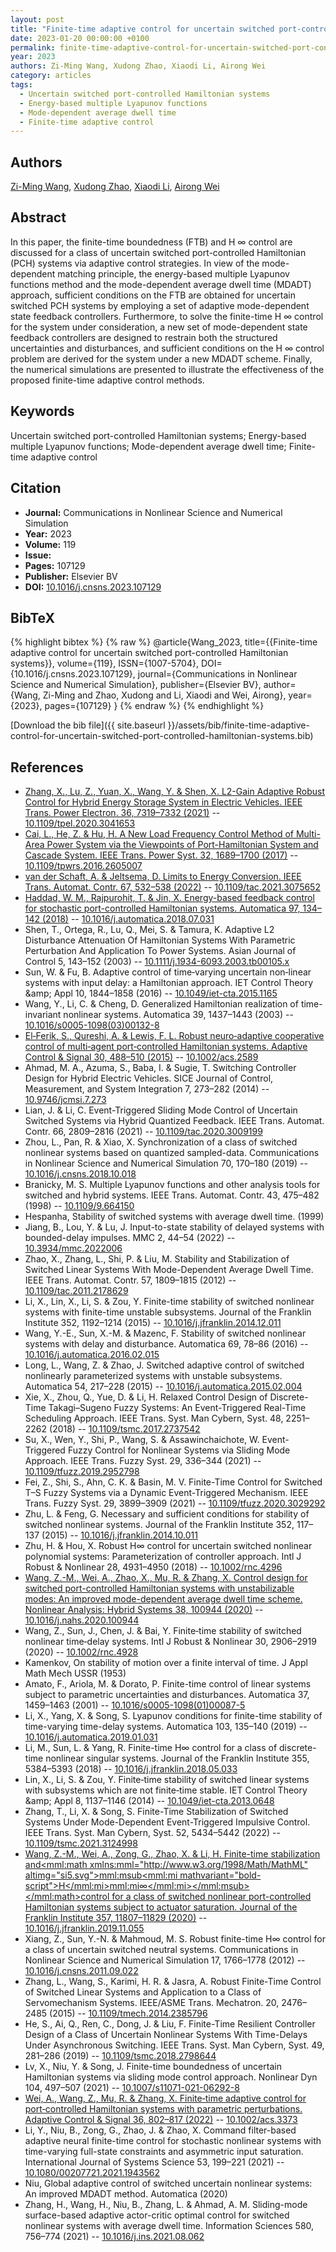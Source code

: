 ```yaml
---
layout: post
title: "Finite-time adaptive control for uncertain switched port-controlled Hamiltonian systems"
date: 2023-01-20 00:00:00 +0100
permalink: finite-time-adaptive-control-for-uncertain-switched-port-controlled-hamiltonian-systems
year: 2023
authors: Zi-Ming Wang, Xudong Zhao, Xiaodi Li, Airong Wei
category: articles
tags:
  - Uncertain switched port-controlled Hamiltonian systems
  - Energy-based multiple Lyapunov functions
  - Mode-dependent average dwell time
  - Finite-time adaptive control
---
```

 
## Authors
[Zi-Ming Wang](authors/zi-ming-wang), [Xudong Zhao](authors/xudong-zhao), [Xiaodi Li](authors/xiaodi-li), [Airong Wei](authors/airong-wei)
 
## Abstract
In this paper, the finite-time boundedness (FTB) and H ∞ control are discussed for a class of uncertain switched port-controlled Hamiltonian (PCH) systems via adaptive control strategies. In view of the mode-dependent matching principle, the energy-based multiple Lyapunov functions method and the mode-dependent average dwell time (MDADT) approach, sufficient conditions on the FTB are obtained for uncertain switched PCH systems by employing a set of adaptive mode-dependent state feedback controllers. Furthermore, to solve the finite-time H ∞ control for the system under consideration, a new set of mode-dependent state feedback controllers are designed to restrain both the structured uncertainties and disturbances, and sufficient conditions on the H ∞ control problem are derived for the system under a new MDADT scheme. Finally, the numerical simulations are presented to illustrate the effectiveness of the proposed finite-time adaptive control methods.
 
## Keywords
Uncertain switched port-controlled Hamiltonian systems; Energy-based multiple Lyapunov functions; Mode-dependent average dwell time; Finite-time adaptive control
 
## Citation
- **Journal:** Communications in Nonlinear Science and Numerical Simulation
- **Year:** 2023
- **Volume:** 119
- **Issue:** 
- **Pages:** 107129
- **Publisher:** Elsevier BV
- **DOI:** [10.1016/j.cnsns.2023.107129](https://doi.org/10.1016/j.cnsns.2023.107129)
 
## BibTeX
{% highlight bibtex %}
{% raw %}
@article{Wang_2023,
  title={{Finite-time adaptive control for uncertain switched port-controlled Hamiltonian systems}},
  volume={119},
  ISSN={1007-5704},
  DOI={10.1016/j.cnsns.2023.107129},
  journal={Communications in Nonlinear Science and Numerical Simulation},
  publisher={Elsevier BV},
  author={Wang, Zi-Ming and Zhao, Xudong and Li, Xiaodi and Wei, Airong},
  year={2023},
  pages={107129}
}
{% endraw %}
{% endhighlight %}
 
[Download the bib file]({{ site.baseurl }}/assets/bib/finite-time-adaptive-control-for-uncertain-switched-port-controlled-hamiltonian-systems.bib)
 
## References
- [Zhang, X., Lu, Z., Yuan, X., Wang, Y. & Shen, X. L2-Gain Adaptive Robust Control for Hybrid Energy Storage System in Electric Vehicles. IEEE Trans. Power Electron. 36, 7319–7332 (2021)](l2-gain-adaptive-robust-control-for-hybrid-energy-storage-system-in-electric-vehicles) -- [10.1109/tpel.2020.3041653](https://doi.org/10.1109/tpel.2020.3041653)
- [Cai, L., He, Z. & Hu, H. A New Load Frequency Control Method of Multi-Area Power System via the Viewpoints of Port-Hamiltonian System and Cascade System. IEEE Trans. Power Syst. 32, 1689–1700 (2017)](a-new-load-frequency-control-method-of-multi-area-power-system-via-the-viewpoints-of-port-hamiltonian-system-and-cascade-system) -- [10.1109/tpwrs.2016.2605007](https://doi.org/10.1109/tpwrs.2016.2605007)
- [van der Schaft, A. & Jeltsema, D. Limits to Energy Conversion. IEEE Trans. Automat. Contr. 67, 532–538 (2022)](limits-to-energy-conversion) -- [10.1109/tac.2021.3075652](https://doi.org/10.1109/tac.2021.3075652)
- [Haddad, W. M., Rajpurohit, T. & Jin, X. Energy-based feedback control for stochastic port-controlled Hamiltonian systems. Automatica 97, 134–142 (2018)](energy-based-feedback-control-for-stochastic-port-controlled-hamiltonian-systems) -- [10.1016/j.automatica.2018.07.031](https://doi.org/10.1016/j.automatica.2018.07.031)
- Shen, T., Ortega, R., Lu, Q., Mei, S. & Tamura, K. Adaptive L2 Disturbance Attenuation Of Hamiltonian Systems With Parametric Perturbation And Application To Power Systems. Asian Journal of Control 5, 143–152 (2003) -- [10.1111/j.1934-6093.2003.tb00105.x](https://doi.org/10.1111/j.1934-6093.2003.tb00105.x)
- Sun, W. & Fu, B. Adaptive control of time‐varying uncertain non‐linear systems with input delay: a Hamiltonian approach. IET Control Theory &amp;amp; Appl 10, 1844–1858 (2016) -- [10.1049/iet-cta.2015.1165](https://doi.org/10.1049/iet-cta.2015.1165)
- Wang, Y., Li, C. & Cheng, D. Generalized Hamiltonian realization of time-invariant nonlinear systems. Automatica 39, 1437–1443 (2003) -- [10.1016/s0005-1098(03)00132-8](https://doi.org/10.1016/s0005-1098(03)00132-8)
- [El‐Ferik, S., Qureshi, A. & Lewis, F. L. Robust neuro‐adaptive cooperative control of multi‐agent port‐controlled Hamiltonian systems. Adaptive Control &amp; Signal 30, 488–510 (2015)](robust-neuro-adaptive-cooperative-control-of-multi-agent-port-controlled-hamiltonian-systems) -- [10.1002/acs.2589](https://doi.org/10.1002/acs.2589)
- Ahmad, M. A., Azuma, S., Baba, I. & Sugie, T. Switching Controller Design for Hybrid Electric Vehicles. SICE Journal of Control, Measurement, and System Integration 7, 273–282 (2014) -- [10.9746/jcmsi.7.273](https://doi.org/10.9746/jcmsi.7.273)
- Lian, J. & Li, C. Event-Triggered Sliding Mode Control of Uncertain Switched Systems via Hybrid Quantized Feedback. IEEE Trans. Automat. Contr. 66, 2809–2816 (2021) -- [10.1109/tac.2020.3009199](https://doi.org/10.1109/tac.2020.3009199)
- Zhou, L., Pan, R. & Xiao, X. Synchronization of a class of switched nonlinear systems based on quantized sampled-data. Communications in Nonlinear Science and Numerical Simulation 70, 170–180 (2019) -- [10.1016/j.cnsns.2018.10.018](https://doi.org/10.1016/j.cnsns.2018.10.018)
- Branicky, M. S. Multiple Lyapunov functions and other analysis tools for switched and hybrid systems. IEEE Trans. Automat. Contr. 43, 475–482 (1998) -- [10.1109/9.664150](https://doi.org/10.1109/9.664150)
- Hespanha, Stability of switched systems with average dwell time. (1999)
- Jiang, B., Lou, Y. & Lu, J. Input-to-state stability of delayed systems with bounded-delay impulses. MMC 2, 44–54 (2022) -- [10.3934/mmc.2022006](https://doi.org/10.3934/mmc.2022006)
- Zhao, X., Zhang, L., Shi, P. & Liu, M. Stability and Stabilization of Switched Linear Systems With Mode-Dependent Average Dwell Time. IEEE Trans. Automat. Contr. 57, 1809–1815 (2012) -- [10.1109/tac.2011.2178629](https://doi.org/10.1109/tac.2011.2178629)
- Li, X., Lin, X., Li, S. & Zou, Y. Finite-time stability of switched nonlinear systems with finite-time unstable subsystems. Journal of the Franklin Institute 352, 1192–1214 (2015) -- [10.1016/j.jfranklin.2014.12.011](https://doi.org/10.1016/j.jfranklin.2014.12.011)
- Wang, Y.-E., Sun, X.-M. & Mazenc, F. Stability of switched nonlinear systems with delay and disturbance. Automatica 69, 78–86 (2016) -- [10.1016/j.automatica.2016.02.015](https://doi.org/10.1016/j.automatica.2016.02.015)
- Long, L., Wang, Z. & Zhao, J. Switched adaptive control of switched nonlinearly parameterized systems with unstable subsystems. Automatica 54, 217–228 (2015) -- [10.1016/j.automatica.2015.02.004](https://doi.org/10.1016/j.automatica.2015.02.004)
- Xie, X., Zhou, Q., Yue, D. & Li, H. Relaxed Control Design of Discrete-Time Takagi–Sugeno Fuzzy Systems: An Event-Triggered Real-Time Scheduling Approach. IEEE Trans. Syst. Man Cybern, Syst. 48, 2251–2262 (2018) -- [10.1109/tsmc.2017.2737542](https://doi.org/10.1109/tsmc.2017.2737542)
- Su, X., Wen, Y., Shi, P., Wang, S. & Assawinchaichote, W. Event-Triggered Fuzzy Control for Nonlinear Systems via Sliding Mode Approach. IEEE Trans. Fuzzy Syst. 29, 336–344 (2021) -- [10.1109/tfuzz.2019.2952798](https://doi.org/10.1109/tfuzz.2019.2952798)
- Fei, Z., Shi, S., Ahn, C. K. & Basin, M. V. Finite-Time Control for Switched T–S Fuzzy Systems via a Dynamic Event-Triggered Mechanism. IEEE Trans. Fuzzy Syst. 29, 3899–3909 (2021) -- [10.1109/tfuzz.2020.3029292](https://doi.org/10.1109/tfuzz.2020.3029292)
- Zhu, L. & Feng, G. Necessary and sufficient conditions for stability of switched nonlinear systems. Journal of the Franklin Institute 352, 117–137 (2015) -- [10.1016/j.jfranklin.2014.10.011](https://doi.org/10.1016/j.jfranklin.2014.10.011)
- Zhu, H. & Hou, X. Robust H∞ control for uncertain switched nonlinear polynomial systems: Parameterization of controller approach. Intl J Robust &amp; Nonlinear 28, 4931–4950 (2018) -- [10.1002/rnc.4296](https://doi.org/10.1002/rnc.4296)
- [Wang, Z.-M., Wei, A., Zhao, X., Mu, R. & Zhang, X. Control design for switched port-controlled Hamiltonian systems with unstabilizable modes: An improved mode-dependent average dwell time scheme. Nonlinear Analysis: Hybrid Systems 38, 100944 (2020)](control-design-for-switched-port-controlled-hamiltonian-systems-with-unstabilizable-modes-an-improved-mode-dependent-average-dwell-time-scheme) -- [10.1016/j.nahs.2020.100944](https://doi.org/10.1016/j.nahs.2020.100944)
- Wang, Z., Sun, J., Chen, J. & Bai, Y. Finite‐time stability of switched nonlinear time‐delay systems. Intl J Robust &amp; Nonlinear 30, 2906–2919 (2020) -- [10.1002/rnc.4928](https://doi.org/10.1002/rnc.4928)
- Kamenkov, On stability of motion over a finite interval of time. J Appl Math Mech USSR (1953)
- Amato, F., Ariola, M. & Dorato, P. Finite-time control of linear systems subject to parametric uncertainties and disturbances. Automatica 37, 1459–1463 (2001) -- [10.1016/s0005-1098(01)00087-5](https://doi.org/10.1016/s0005-1098(01)00087-5)
- Li, X., Yang, X. & Song, S. Lyapunov conditions for finite-time stability of time-varying time-delay systems. Automatica 103, 135–140 (2019) -- [10.1016/j.automatica.2019.01.031](https://doi.org/10.1016/j.automatica.2019.01.031)
- Li, M., Sun, L. & Yang, R. Finite-time H∞ control for a class of discrete-time nonlinear singular systems. Journal of the Franklin Institute 355, 5384–5393 (2018) -- [10.1016/j.jfranklin.2018.05.033](https://doi.org/10.1016/j.jfranklin.2018.05.033)
- Lin, X., Li, S. & Zou, Y. Finite‐time stability of switched linear systems with subsystems which are not finite‐time stable. IET Control Theory &amp;amp; Appl 8, 1137–1146 (2014) -- [10.1049/iet-cta.2013.0648](https://doi.org/10.1049/iet-cta.2013.0648)
- Zhang, T., Li, X. & Song, S. Finite-Time Stabilization of Switched Systems Under Mode-Dependent Event-Triggered Impulsive Control. IEEE Trans. Syst. Man Cybern, Syst. 52, 5434–5442 (2022) -- [10.1109/tsmc.2021.3124998](https://doi.org/10.1109/tsmc.2021.3124998)
- [Wang, Z.-M., Wei, A., Zong, G., Zhao, X. & Li, H. Finite-time stabilization and<mml:math xmlns:mml="http://www.w3.org/1998/Math/MathML" altimg="si5.svg"><mml:msub><mml:mi mathvariant="bold-script">H</mml:mi><mml:mi>∞</mml:mi></mml:msub></mml:math>control for a class of switched nonlinear port-controlled Hamiltonian systems subject to actuator saturation. Journal of the Franklin Institute 357, 11807–11829 (2020)](finite-time-stabilization-andh-control-for-a-class-of-switched-nonlinear-port-controlled-hamiltonian-systems-subject-to-actuator-saturation) -- [10.1016/j.jfranklin.2019.11.055](https://doi.org/10.1016/j.jfranklin.2019.11.055)
- Xiang, Z., Sun, Y.-N. & Mahmoud, M. S. Robust finite-time H∞ control for a class of uncertain switched neutral systems. Communications in Nonlinear Science and Numerical Simulation 17, 1766–1778 (2012) -- [10.1016/j.cnsns.2011.09.022](https://doi.org/10.1016/j.cnsns.2011.09.022)
- Zhang, L., Wang, S., Karimi, H. R. & Jasra, A. Robust Finite-Time Control of Switched Linear Systems and Application to a Class of Servomechanism Systems. IEEE/ASME Trans. Mechatron. 20, 2476–2485 (2015) -- [10.1109/tmech.2014.2385796](https://doi.org/10.1109/tmech.2014.2385796)
- He, S., Ai, Q., Ren, C., Dong, J. & Liu, F. Finite-Time Resilient Controller Design of a Class of Uncertain Nonlinear Systems With Time-Delays Under Asynchronous Switching. IEEE Trans. Syst. Man Cybern, Syst. 49, 281–286 (2019) -- [10.1109/tsmc.2018.2798644](https://doi.org/10.1109/tsmc.2018.2798644)
- Lv, X., Niu, Y. & Song, J. Finite-time boundedness of uncertain Hamiltonian systems via sliding mode control approach. Nonlinear Dyn 104, 497–507 (2021) -- [10.1007/s11071-021-06292-8](https://doi.org/10.1007/s11071-021-06292-8)
- [Wei, A., Wang, Z., Mu, R. & Zhang, X. Finite‐time adaptive control for port‐controlled Hamiltonian systems with parametric perturbations. Adaptive Control &amp; Signal 36, 802–817 (2022)](finite-time-adaptive-control-for-port-controlled-hamiltonian-systems-with-parametric-perturbations) -- [10.1002/acs.3373](https://doi.org/10.1002/acs.3373)
- Li, Y., Niu, B., Zong, G., Zhao, J. & Zhao, X. Command filter-based adaptive neural finite-time control for stochastic nonlinear systems with time-varying full-state constraints and asymmetric input saturation. International Journal of Systems Science 53, 199–221 (2021) -- [10.1080/00207721.2021.1943562](https://doi.org/10.1080/00207721.2021.1943562)
- Niu, Global adaptive control of switched uncertain nonlinear systems: An improved MDADT method. Automatica (2020)
- Zhang, H., Wang, H., Niu, B., Zhang, L. & Ahmad, A. M. Sliding-mode surface-based adaptive actor-critic optimal control for switched nonlinear systems with average dwell time. Information Sciences 580, 756–774 (2021) -- [10.1016/j.ins.2021.08.062](https://doi.org/10.1016/j.ins.2021.08.062)

